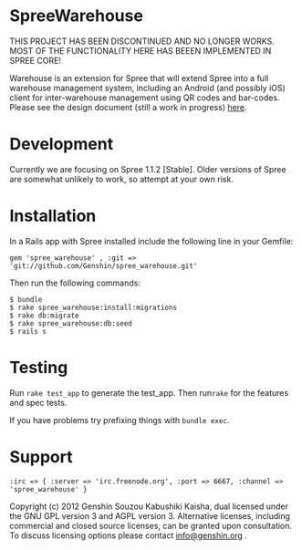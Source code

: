 SpreeWarehouse
==============

THIS PROJECT HAS BEEN DISCONTINUED AND NO LONGER WORKS.
MOST OF THE FUNCTIONALITY HERE HAS BEEEN IMPLEMENTED IN SPREE CORE!

Warehouse is an extension for Spree that will extend Spree into a full warehouse management system, including an Android (and possibly iOS) client for inter-warehouse management using QR codes and bar-codes.  
Please see the design document (still a work in progress) [here](https://docs.google.com/document/d/1K-C33WjH5GooNKW-GsW7-Ol_K4-7PbwVxPk3Vs2MmO0/edit).

Development
===========
Currently we are focusing on Spree 1.1.2 [Stable]. Older versions of Spree are somewhat unlikely to work, so attempt at your own risk.

Installation
============
In a Rails app with Spree installed include the following line in your Gemfile: 

    gem 'spree_warehouse' , :git => 'git://github.com/Genshin/spree_warehouse.git'

Then run the following commands: 

    $ bundle
    $ rake spree_warehouse:install:migrations 
    $ rake db:migrate
    $ rake spree_warehouse:db:seed
    $ rails s 


Testing
=======

Run `rake test_app` to generate the test_app.
Then run`rake` for the features and spec tests.

If you have problems try prefixing things with `bundle exec`.


Support
=======

    :irc => { :server => 'irc.freenode.org', :port => 6667, :channel => 'spree_warehouse' }



Copyright (c) 2012 Genshin Souzou Kabushiki Kaisha, dual licensed under the GNU GPL version 3 and AGPL version 3. Alternative licenses, including commercial and closed source licenses, can be granted upon consultation. To discuss licensing options please contact info@genshin.org .
